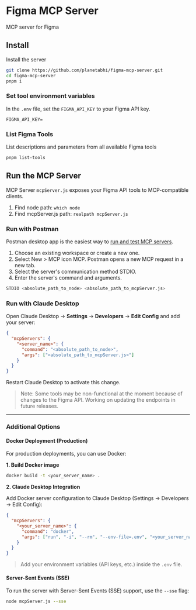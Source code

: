 # Figma MCP Server
MCP server for Figma

## Install
Install the server

```sh
git clone https://github.com/planetabhi/figma-mcp-server.git
cd figma-mcp-server
pnpm i
```

### Set tool environment variables
In the `.env` file, set the `FIGMA_API_KEY` to your Figma API key.

```
FIGMA_API_KEY=
```

### List Figma Tools
List descriptions and parameters from all available Figma tools

```sh
pnpm list-tools
```

## Run the MCP Server

MCP Server `mcpServer.js` exposes your Figma API tools to MCP-compatible clients.

1. Find node path: `which node`
2. Find mcpServer.js path: `realpath mcpServer.js`

### Run with Postman

Postman desktop app is the easiest way to [run and test MCP servers](https://learning.postman.com/docs/postman-ai-agent-builder/mcp-requests/overview/).

1. Choose an existing workspace or create a new one.
2. Select New > MCP icon MCP. Postman opens a new MCP request in a new tab.
3. Select the server's communication method STDIO.
4. Enter the server's command and arguments.

```sh
STDIO <absolute_path_to_node> <absolute_path_to_mcpServer.js>
```

### Run with Claude Desktop

Open Claude Desktop → **Settings** → **Developers** → **Edit Config** and add your server:

```json
{
  "mcpServers": {
    "<server_name>": {
      "command": "<absolute_path_to_node>",
      "args": ["<absolute_path_to_mcpServer.js>"]
    }
  }
}
```

Restart Claude Desktop to activate this change.

> Note: Some tools may be non-functional at the moment because of changes to the Figma API. Working on updating the endpoints in future releases.

---

### Additional Options

#### Docker Deployment (Production)

For production deployments, you can use Docker:

**1. Build Docker image**

```sh
docker build -t <your_server_name> .
```

**2. Claude Desktop Integration**

Add Docker server configuration to Claude Desktop (Settings → Developers → Edit Config):

```json
{
  "mcpServers": {
    "<your_server_name>": {
      "command": "docker",
      "args": ["run", "-i", "--rm", "--env-file=.env", "<your_server_name>"]
    }
  }
}
```

> Add your environment variables (API keys, etc.) inside the `.env` file.

#### Server-Sent Events (SSE)

To run the server with Server-Sent Events (SSE) support, use the `--sse` flag:

```sh
node mcpServer.js --sse
```